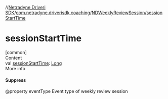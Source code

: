 //[Netradyne Driveri SDK](../../index.md)/[com.netradyne.driverisdk.coaching](../index.md)/[NDWeeklyReviewSession](index.md)/[sessionStartTime](session-start-time.md)



# sessionStartTime  
[common]  
Content  
val [sessionStartTime](session-start-time.md): [Long](https://kotlinlang.org/api/latest/jvm/stdlib/kotlin/-long/index.html)  
More info  


#### Suppress  


@property eventType Event type of weekly review session

  



